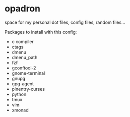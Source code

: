 opadron
=======

space for my personal dot files, config files, random files...

Packages to install with this config:
 - c compiler
 - ctags
 - dmenu
 - dmenu_path
 - fzf
 - gconftool-2
 - gnome-terminal
 - gnupg
 - gpg-agent
 - pinentry-curses
 - python
 - tmux
 - vim
 - xmonad

